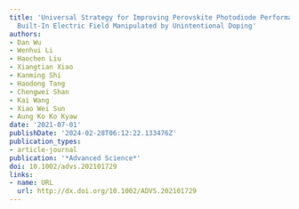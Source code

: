 ```yaml
---
title: 'Universal Strategy for Improving Perovskite Photodiode Performance: Interfacial
  Built‐In Electric Field Manipulated by Unintentional Doping'
authors:
- Dan Wu
- Wenhui Li
- Haochen Liu
- Xiangtian Xiao
- Kanming Shi
- Haodong Tang
- Chengwei Shan
- Kai Wang
- Xiao Wei Sun
- Aung Ko Ko Kyaw
date: '2021-07-01'
publishDate: '2024-02-28T06:12:22.133476Z'
publication_types:
- article-journal
publication: '*Advanced Science*'
doi: 10.1002/advs.202101729
links:
- name: URL
  url: http://dx.doi.org/10.1002/ADVS.202101729
---
```

